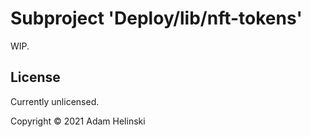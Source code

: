 # Subproject 'Deploy/lib/nft-tokens'

WIP.


## License

Currently unlicensed.

Copyright © 2021 Adam Helinski
